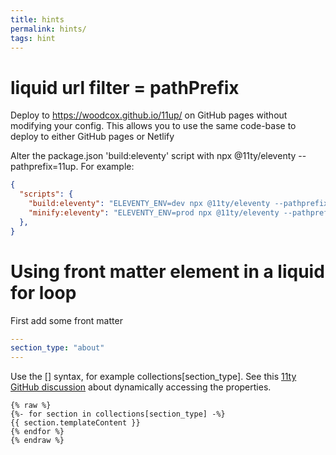 ```yaml
---
title: hints
permalink: hints/
tags: hint
---
```


# liquid url filter = pathPrefix

Deploy to https://woodcox.github.io/11up/ on GitHub pages without modifying your config. This allows you to use the same code-base to deploy to either GitHub pages or Netlify

Alter the package.json 'build:eleventy' script with npx @11ty/eleventy --pathprefix=11up. For example:

~~~json
{
  "scripts": {
    "build:eleventy": "ELEVENTY_ENV=dev npx @11ty/eleventy --pathprefix=11up",
    "minify:eleventy": "ELEVENTY_ENV=prod npx @11ty/eleventy --pathprefix=11up"
  },
}
~~~

# Using front matter element in a liquid for loop

First add some front matter 

~~~yaml
---
section_type: "about"
---
~~~

Use the [] syntax, for example collections[section_type]. See this [11ty GitHub discussion](https://github.com/11ty/eleventy/discussions/2028) about dynamically accessing the properties.

~~~liquid
{% raw %}
{%- for section in collections[section_type] -%}
{{ section.templateContent }}
{% endfor %}
{% endraw %}
~~~
